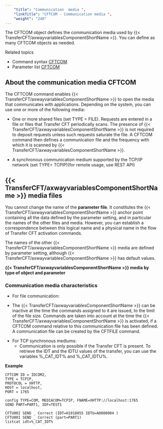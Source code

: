 ```yaml
---
    "title": "Communication  media ",
    "linkTitle": "CFTCOM - Communication media ",
    "weight": "240"
---
```

The CFTCOM object defines the communication media used by {{< TransferCFT/axwayvariablesComponentShortName  >}}.
You can define as many CFTCOM objects as needed.

Related
topics

- Command syntax
    [CFTCOM](../../../c_intro_userinterfaces/command_summary#CFTCOM)
- Parameter list
    [CFTCOM](../../../c_intro_userinterfaces/web_copilot_ui/conf_intro/cftcom)

<span id="About"></span>

About the communication media CFTCOM
------------------------------------

The CFTCOM command enables {{< TransferCFT/axwayvariablesComponentShortName  >}} to open the media that communicates with
applications. Depending on the system, you can use one or more
of the following media:

- One or more shared
    files (set TYPE = FILE). Requests are entered in a file or files that Transfer CFT periodically
    scans. The presence of {{< TransferCFT/axwayvariablesComponentShortName  >}} is not required to deposit requests unless
    such requests saturate the file. A CFTCOM command then defines a communication
    file and the frequency with which it is scanned by {{< TransferCFT/axwayvariablesComponentShortName  >}}.

<!-- -->

- A synchronous communication
    medium supported by the TCP/IP network (set TYPE= TCPIP)(for remote usage, use REST API)

<span id="About_Service_Files_Medium"></span><span id="CFT_service_file_media"></span><span id="CFT_monitor_media"></span>

{{< TransferCFT/axwayvariablesComponentShortName  >}} media files
----------------------------------------------------------------------

You cannot change the name of the **parameter
file**. It constitutes the {{< TransferCFT/axwayvariablesComponentShortName  >}} anchor point containing all the data
defined by the parameter setting, and in particular the names of the other
files and media. However, you can establish a correspondence between this
logical name and a physical name in the flow of Transfer CFT activation commands.

The names of the other {{< TransferCFT/axwayvariablesComponentShortName  >}} media are defined by parameter setting,
although {{< TransferCFT/axwayvariablesComponentShortName  >}} has default values.

****{{< TransferCFT/axwayvariablesComponentShortName  >}}
media by type of object and parameter****

<span id="Communication_media_characteristics"></span>

### Communication media characteristics

- For file communication:

<!-- -->

- The {{< TransferCFT/axwayvariablesComponentShortName  >}} can be inactive at the time
    the commands assigned to it are issued, to the limit of the file size.
    Commands are taken into account at the time the {{< TransferCFT/axwayvariablesComponentShortName  >}} is activated,
    if a CFTCOM command relative to this communication file has been defined.
    A communication file can be created by the CFTFILE command.

<!-- -->

- For TCP synchronous
    mediums:
    -   Communication is only possible if the Transfer
        CFT is present.
        To retrieve the IDT and the IDTU values of the transfer, you can use the
        variables %_CAT_IDT% and %_CAT_IDTU%.

**Example**

```
CFTCOM ID = IDCOM2,
TYPE = TCPIP,
PROTOCOL = XHTTP,
HOST = localhost,
PORT = 1765
 
config TYPE=COM, MEDIACOM=TCPIP, FNAME=XHTTP://localhost:1765
SEND PART=PART1, IDF=TEST1
 
CFTU00I SEND _ Correct (IDT=H1018055 IDTU=A0000004 )
CFTU00I SEND _ Correct (part=PART1)
listcat idt=%_CAT_IDT%
```
